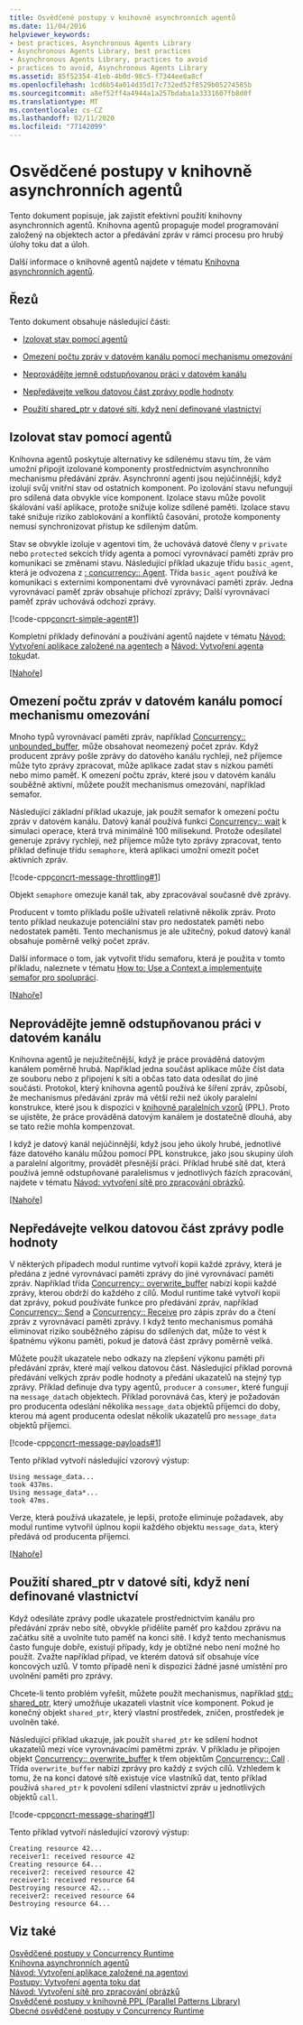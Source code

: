 ```yaml
---
title: Osvědčené postupy v knihovně asynchronních agentů
ms.date: 11/04/2016
helpviewer_keywords:
- best practices, Asynchronous Agents Library
- Asynchronous Agents Library, best practices
- Asynchronous Agents Library, practices to avoid
- practices to avoid, Asynchronous Agents Library
ms.assetid: 85f52354-41eb-4b0d-98c5-f7344ee8a8cf
ms.openlocfilehash: 1cd6b54a014d35d17c732ed52f8529b05274585b
ms.sourcegitcommit: a8ef52ff4a4944a1a257bdaba1a3331607fb8d0f
ms.translationtype: MT
ms.contentlocale: cs-CZ
ms.lasthandoff: 02/11/2020
ms.locfileid: "77142099"
---
```

# <a name="best-practices-in-the-asynchronous-agents-library"></a>Osvědčené postupy v knihovně asynchronních agentů

Tento dokument popisuje, jak zajistit efektivní použití knihovny asynchronních agentů. Knihovna agentů propaguje model programování založený na objektech actor a předávání zpráv v rámci procesu pro hrubý úlohy toku dat a úloh.

Další informace o knihovně agentů najdete v tématu [Knihovna asynchronních agentů](../../parallel/concrt/asynchronous-agents-library.md).

## <a name="top"></a>Řezů

Tento dokument obsahuje následující části:

- [Izolovat stav pomocí agentů](#isolation)

- [Omezení počtu zpráv v datovém kanálu pomocí mechanismu omezování](#throttling)

- [Neprovádějte jemně odstupňovanou práci v datovém kanálu](#fine-grained)

- [Nepředávejte velkou datovou část zprávy podle hodnoty](#large-payloads)

- [Použití shared_ptr v datové síti, když není definované vlastnictví](#ownership)

## <a name="isolation"></a>Izolovat stav pomocí agentů

Knihovna agentů poskytuje alternativy ke sdílenému stavu tím, že vám umožní připojit izolované komponenty prostřednictvím asynchronního mechanismu předávání zpráv. Asynchronní agenti jsou nejúčinnější, když izolují svůj vnitřní stav od ostatních komponent. Po izolování stavu nefungují pro sdílená data obvykle více komponent. Izolace stavu může povolit škálování vaší aplikace, protože snižuje kolize sdílené paměti. Izolace stavu také snižuje riziko zablokování a konfliktů časování, protože komponenty nemusí synchronizovat přístup ke sdíleným datům.

Stav se obvykle izoluje v agentovi tím, že uchovává datové členy v `private` nebo `protected` sekcích třídy agenta a pomocí vyrovnávací paměti zpráv pro komunikaci se změnami stavu. Následující příklad ukazuje třídu `basic_agent`, která je odvozena z [: concurrency:: Agent](../../parallel/concrt/reference/agent-class.md). Třída `basic_agent` používá ke komunikaci s externími komponentami dvě vyrovnávací paměti zpráv. Jedna vyrovnávací paměť zpráv obsahuje příchozí zprávy; Další vyrovnávací paměť zpráv uchovává odchozí zprávy.

[!code-cpp[concrt-simple-agent#1](../../parallel/concrt/codesnippet/cpp/best-practices-in-the-asynchronous-agents-library_1.cpp)]

Kompletní příklady definování a používání agentů najdete v tématu [Návod: Vytvoření aplikace založené na agentech](../../parallel/concrt/walkthrough-creating-an-agent-based-application.md) a [Návod: Vytvoření agenta toku](../../parallel/concrt/walkthrough-creating-a-dataflow-agent.md)dat.

[[Nahoře](#top)]

## <a name="throttling"></a>Omezení počtu zpráv v datovém kanálu pomocí mechanismu omezování

Mnoho typů vyrovnávací paměti zpráv, například [Concurrency:: unbounded_buffer](reference/unbounded-buffer-class.md), může obsahovat neomezený počet zpráv. Když producent zprávy pošle zprávy do datového kanálu rychleji, než příjemce může tyto zprávy zpracovat, může aplikace zadat stav s nízkou pamětí nebo mimo paměť. K omezení počtu zpráv, které jsou v datovém kanálu souběžně aktivní, můžete použít mechanismus omezování, například semafor.

Následující základní příklad ukazuje, jak použít semafor k omezení počtu zpráv v datovém kanálu. Datový kanál používá funkci [Concurrency:: wait](reference/concurrency-namespace-functions.md#wait) k simulaci operace, která trvá minimálně 100 milisekund. Protože odesilatel generuje zprávy rychleji, než příjemce může tyto zprávy zpracovat, tento příklad definuje třídu `semaphore`, která aplikaci umožní omezit počet aktivních zpráv.

[!code-cpp[concrt-message-throttling#1](../../parallel/concrt/codesnippet/cpp/best-practices-in-the-asynchronous-agents-library_2.cpp)]

Objekt `semaphore` omezuje kanál tak, aby zpracovával současně dvě zprávy.

Producent v tomto příkladu pošle uživateli relativně několik zpráv. Proto tento příklad neukazuje potenciální stav pro nedostatek paměti nebo nedostatek paměti. Tento mechanismus je ale užitečný, pokud datový kanál obsahuje poměrně velký počet zpráv.

Další informace o tom, jak vytvořit třídu semaforu, která je použita v tomto příkladu, naleznete v tématu [How to: Use a Context a implementujte semafor pro spolupráci](../../parallel/concrt/how-to-use-the-context-class-to-implement-a-cooperative-semaphore.md).

[[Nahoře](#top)]

## <a name="fine-grained"></a>Neprovádějte jemně odstupňovanou práci v datovém kanálu

Knihovna agentů je nejužitečnější, když je práce prováděná datovým kanálem poměrně hrubá. Například jedna součást aplikace může číst data ze souboru nebo z připojení k síti a občas tato data odesílat do jiné součásti. Protokol, který knihovna agentů používá ke šíření zpráv, způsobí, že mechanismus předávání zpráv má větší režii než úkoly paralelní konstrukce, které jsou k dispozici v [knihovně paralelních vzorů](../../parallel/concrt/parallel-patterns-library-ppl.md) (PPL). Proto se ujistěte, že práce prováděná datovým kanálem je dostatečně dlouhá, aby se tato režie mohla kompenzovat.

I když je datový kanál nejúčinnější, když jsou jeho úkoly hrubé, jednotlivé fáze datového kanálu můžou pomocí PPL konstrukce, jako jsou skupiny úloh a paralelní algoritmy, provádět přesnější práci. Příklad hrubé sítě dat, která používá jemně odstupňované paralelismus v jednotlivých fázích zpracování, najdete v tématu [Návod: vytvoření sítě pro zpracování obrázků](../../parallel/concrt/walkthrough-creating-an-image-processing-network.md).

[[Nahoře](#top)]

## <a name="large-payloads"></a>Nepředávejte velkou datovou část zprávy podle hodnoty

V některých případech modul runtime vytvoří kopii každé zprávy, která je předána z jedné vyrovnávací paměti zprávy do jiné vyrovnávací paměti zpráv. Například třída [Concurrency:: overwrite_buffer](../../parallel/concrt/reference/overwrite-buffer-class.md) nabízí kopii každé zprávy, kterou obdrží do každého z cílů. Modul runtime také vytvoří kopii dat zprávy, pokud používáte funkce pro předávání zpráv, například [Concurrency:: Send](reference/concurrency-namespace-functions.md#send) a [Concurrency:: Receive](reference/concurrency-namespace-functions.md#receive) pro zápis zpráv do a čtení zpráv z vyrovnávací paměti zprávy. I když tento mechanismus pomáhá eliminovat riziko souběžného zápisu do sdílených dat, může to vést k špatnému výkonu paměti, pokud je datová část zprávy poměrně velká.

Můžete použít ukazatele nebo odkazy na zlepšení výkonu paměti při předávání zpráv, které mají velkou datovou část. Následující příklad porovná předávání velkých zpráv podle hodnoty a předání ukazatelů na stejný typ zprávy. Příklad definuje dva typy agentů, `producer` a `consumer`, které fungují na `message_data`ch objektech. Příklad porovnává čas, který je požadován pro producenta odeslání několika `message_data` objektů příjemci do doby, kterou má agent producenta odeslat několik ukazatelů pro `message_data` objektů příjemci.

[!code-cpp[concrt-message-payloads#1](../../parallel/concrt/codesnippet/cpp/best-practices-in-the-asynchronous-agents-library_3.cpp)]

Tento příklad vytvoří následující vzorový výstup:

```Output
Using message_data...
took 437ms.
Using message_data*...
took 47ms.
```

Verze, která používá ukazatele, je lepší, protože eliminuje požadavek, aby modul runtime vytvořil úplnou kopii každého objektu `message_data`, který předává od producenta příjemci.

[[Nahoře](#top)]

## <a name="ownership"></a>Použití shared_ptr v datové síti, když není definované vlastnictví

Když odesíláte zprávy podle ukazatele prostřednictvím kanálu pro předávání zpráv nebo sítě, obvykle přidělíte paměť pro každou zprávu na začátku sítě a uvolníte tuto paměť na konci sítě. I když tento mechanismus často funguje dobře, existují případy, kdy je obtížné nebo není možné ho použít. Zvažte například případ, ve kterém datová síť obsahuje více koncových uzlů. V tomto případě není k dispozici žádné jasné umístění pro uvolnění paměti pro zprávy.

Chcete-li tento problém vyřešit, můžete použít mechanismus, například [std:: shared_ptr](../../standard-library/shared-ptr-class.md), který umožňuje ukazateli vlastnit více komponent. Pokud je konečný objekt `shared_ptr`, který vlastní prostředek, zničen, prostředek je uvolněn také.

Následující příklad ukazuje, jak použít `shared_ptr` ke sdílení hodnot ukazatelů mezi více vyrovnávacími pamětmi zpráv. V příkladu je připojen objekt [Concurrency:: overwrite_buffer](../../parallel/concrt/reference/overwrite-buffer-class.md) k třem objektům [Concurrency:: Call](../../parallel/concrt/reference/call-class.md) . Třída `overwrite_buffer` nabízí zprávy pro každý z svých cílů. Vzhledem k tomu, že na konci datové sítě existuje více vlastníků dat, tento příklad používá `shared_ptr` k povolení sdílení vlastnictví zpráv u jednotlivých objektů `call`.

[!code-cpp[concrt-message-sharing#1](../../parallel/concrt/codesnippet/cpp/best-practices-in-the-asynchronous-agents-library_4.cpp)]

Tento příklad vytvoří následující vzorový výstup:

```Output
Creating resource 42...
receiver1: received resource 42
Creating resource 64...
receiver2: received resource 42
receiver1: received resource 64
Destroying resource 42...
receiver2: received resource 64
Destroying resource 64...
```

## <a name="see-also"></a>Viz také

[Osvědčené postupy v Concurrency Runtime](../../parallel/concrt/concurrency-runtime-best-practices.md)<br/>
[Knihovna asynchronních agentů](../../parallel/concrt/asynchronous-agents-library.md)<br/>
[Návod: Vytvoření aplikace založené na agentovi](../../parallel/concrt/walkthrough-creating-an-agent-based-application.md)<br/>
[Postupy: Vytvoření agenta toku dat](../../parallel/concrt/walkthrough-creating-a-dataflow-agent.md)<br/>
[Návod: Vytvoření sítě pro zpracování obrázků](../../parallel/concrt/walkthrough-creating-an-image-processing-network.md)<br/>
[Osvědčené postupy v knihovně PPL (Parallel Patterns Library)](../../parallel/concrt/best-practices-in-the-parallel-patterns-library.md)<br/>
[Obecné osvědčené postupy v Concurrency Runtime](../../parallel/concrt/general-best-practices-in-the-concurrency-runtime.md)

